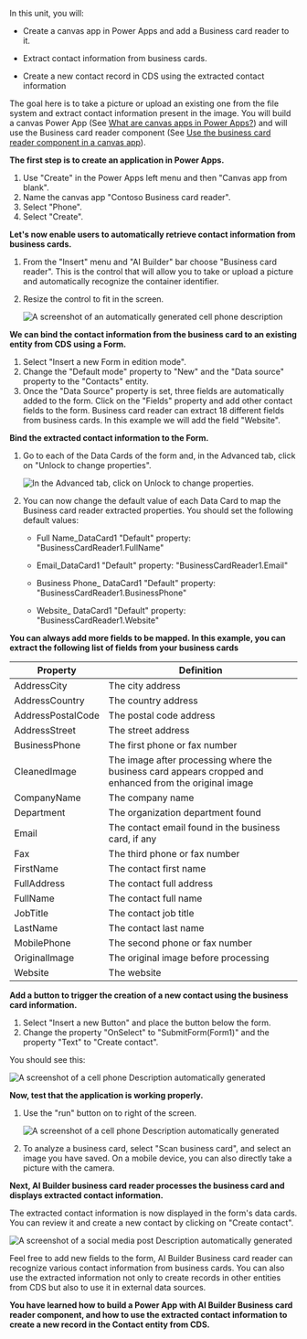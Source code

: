 In this unit, you will:

-   Create a canvas app in Power Apps and add a Business card reader to it.

-   Extract contact information from business cards.

-   Create a new contact record in CDS using the extracted contact
    information

The goal here is to take a picture or upload an existing one from the file system and extract contact information present in the image. You will build a canvas Power App (See [What are canvas apps in Power Apps?](https://docs.microsoft.com/powerapps/maker/canvas-apps/getting-started)) and will use the Business card reader component (See [Use the business card reader component in a canvas app](https://docs.microsoft.com/ai-builder/business-card-reader-component-in-powerapps)).

**The first step is to create an application in Power Apps.**

1. Use "Create" in the Power Apps left menu and then "Canvas app from blank". 
2. Name the canvas app "Contoso Business card reader".
3. Select "Phone". 
4. Select "Create".

**Let's now enable users to automatically retrieve contact information from business cards.**

1. From the "Insert" menu and "AI Builder" bar choose "Business card reader". This is the control that will allow you to take or upload a picture and automatically recognize the container identifier. 
2. Resize the control to fit in the screen.

    ![A screenshot of an automatically generated cell phone description](../media/image2.png)

**We can bind the contact information from the business card to an existing entity from CDS using a Form.**

1. Select "Insert a new Form in edition mode". 
2. Change the "Default mode" property to "New" and the "Data source" property to the "Contacts" entity. 
3. Once the "Data Source" property is set, three fields are automatically added to the form. Click on the "Fields" property and add other contact fields to the form. Business card reader can extract 18 different fields from business cards. In this example we will add the field "Website".

**Bind the extracted contact information to the Form.**

1. Go to each of the Data Cards of the form and, in the Advanced tab, click on "Unlock to change properties".

    ![In the Advanced tab, click on Unlock to change properties.](../media/image3.png)

2. You can now change the default value of each Data Card to map the Business card reader extracted properties. You should set the following default values:

   - Full Name\_DataCard1 "Default" property: "BusinessCardReader1.FullName"

   - Email\_DataCard1 "Default" property: "BusinessCardReader1.Email"

   - Business Phone\_ DataCard1 "Default" property: "BusinessCardReader1.BusinessPhone"

   - Website\_ DataCard1 "Default" property: "BusinessCardReader1.Website"

**You can always add more fields to be mapped. In this example, you can extract the following list of fields from your business cards**

| Property          | Definition                                                                                              |
|-------------------|---------------------------------------------------------------------------------------------------------|
| AddressCity       | The city address                                                                                        |
| AddressCountry    | The country address                                                                                     |
| AddressPostalCode | The postal code address                                                                                 |
| AddressStreet     | The street address                                                                                      |
| BusinessPhone     | The first phone or fax number                                                                           |
| CleanedImage      | The image after processing where the business card appears cropped and enhanced from the original image |
| CompanyName       | The company name                                                                                        |
| Department        | The organization department found                                                                       |
| Email             | The contact email found in the business card, if any                                                    |
| Fax               | The third phone or fax number                                                                           |
| FirstName         | The contact first name                                                                                  |
| FullAddress       | The contact full address                                                                                |
| FullName          | The contact full name                                                                                   |
| JobTitle          | The contact job title                                                                                   |
| LastName          | The contact last name                                                                                   |
| MobilePhone       | The second phone or fax number                                                                          |
| OriginalImage     | The original image before processing                                                                    |
| Website           | The website                                                                                             |

**Add a button to trigger the creation of a new contact using the business card information.**

1. Select "Insert a new Button" and place the button below the form. 
2. Change the property "OnSelect" to "SubmitForm(Form1)" and the property "Text" to "Create contact".

You should see this:

![A screenshot of a cell phone Description automatically generated](../media/image4.png)

**Now, test that the application is working properly.**

1. Use the "run" button on to right of the screen.

    ![A screenshot of a cell phone Description automatically generated](../media/image5.png)

2. To analyze a business card, select "Scan business card", and select an image you have saved. On a mobile device, you can also directly take a picture with the camera.

**Next, AI Builder business card reader processes the business card and displays extracted contact information.**

The extracted contact information is now displayed in the form's data cards. You can review it and create a new contact by clicking on "Create contact".

![A screenshot of a social media post Description automatically generated](../media/image6.png)

Feel free to add new fields to the form, AI Builder Business card reader can recognize various contact information from business cards. You can also use the extracted information not only to create records in other entities from CDS but also to use it in external data sources.

**You have learned how to build a Power App with AI Builder Business card reader component, and how to use the extracted contact information to create a new record in the Contact entity from CDS.**
